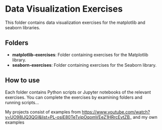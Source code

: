 # Data Visualization Exercises

This folder contains data visualization exercises for the matplotlib and seaborn libraries.

## Folders

- **matplotlib-exercises**: Folder containing exercises for the Matplotlib library.
- **seaborn-exercises**: Folder containing exercises for the Seaborn library.

## How to use

Each folder contains Python scripts or Jupyter notebooks of the relevant exercises. You can complete the exercises by examining folders and running scripts...

My projects consist of examples from https://www.youtube.com/watch?v=UO98lJQ3QGI&list=PL-osiE80TeTvipOqomVEeZ1HRrcEvtZB_ and my own examples
